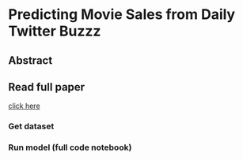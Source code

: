 # Predicting Movie Sales from Daily Twitter Buzzz
## Abstract
## Read full paper
[click here](How_Social_Media_Shapes_the_Message_.pdf)
### Get dataset
### Run model (full code notebook)
